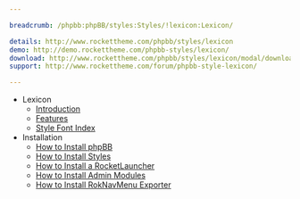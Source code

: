 ```yaml
---

breadcrumb: /phpbb:phpBB/styles:Styles/!lexicon:Lexicon/

details: http://www.rockettheme.com/phpbb/styles/lexicon
demo: http://demo.rockettheme.com/phpbb-styles/lexicon/
download: http://www.rockettheme.com/phpbb/styles/lexicon/modal/downloads
support: http://www.rockettheme.com/forum/phpbb-style-lexicon/

---
```


* Lexicon
	* [Introduction](INDEX.md#introduction)
	* [Features](INDEX.md#features)
    * [Style Font Index](../../../technical_tips/general/font_index.md)
* Installation
	* [How to Install phpBB](../../start/install.md)
	* [How to Install Styles](../../start/styles.md)
    * [How to Install a RocketLauncher](../../start/rocketlauncher.md)
	* [How to Install Admin Modules](../../start/styles.md#installing-administrative-modules)
	* [How to Install RokNavMenu Exporter](../../modules/roknavmenu.md)